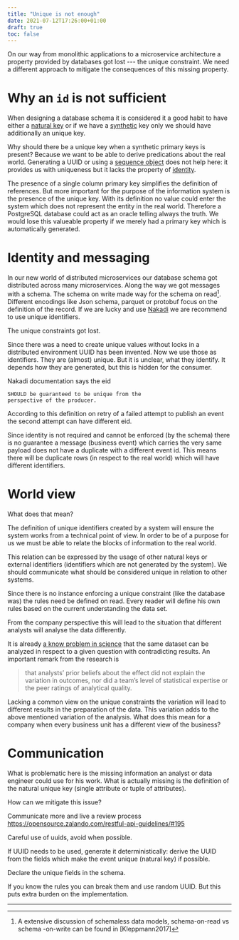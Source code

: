 ```yaml
---
title: "Unique is not enough"
date: 2021-07-12T17:26:00+01:00
draft: true
toc: false
---
```


On our way from monolithic applications to a microservice architecture a
property provided by databases got lost --- the unique constraint.  We need a
different approach to mitigate the consequences of this missing property.

<!--
when we design a schema we have some id in there, generate a UUID for any
instance and we think we are done.

We are not.

-->

# Why an `id` is not sufficient

When designing a database schema it is considered it a good habit to have either
a [natural key][natural] or if we have a [synthetic][surrogate] key only we
should have additionally an unique key.

Why should there be a unique key when a synthetic primary keys is present?
Because we want to be able to derive predications about the real world.
Generating a UUID or using a [sequence object][sequence] does not help here: it
provides us with uniqueness but it lacks the property of [identity][identity].

The presence of a single column primary key simplifies the definition of
references.  But more important for the purpose of the information system is the
presence of the unique key.  With its definition no value could enter the system
which does not represent the entity in the real world.  Therefore a PostgreSQL
database could act as an oracle telling always the truth.  We would lose this
valueable property if we merely had a primary key which is automatically
generated.

<!--
If our database table contains information about things at which we can point
at, we often are able to use a natural key (items in a warehouse, trees in
park).  Those things are often labeled with a name and we can use that name as a
natural primary key in our table.

But more often we deal with things we cannot point at: e.g. a mother or a
purchase.  Those are relations you cannot touch.  If we need to handle those
relations in our information system we need to understand their identity.  A
purchase has an identity because any item on stock can be sold only once.  We
also need the buyer and the seller.  Our purchase has a natural unique key
containing customer, merchant and item.

In our relational database world we could define a primary key using that tuple
of three entities.  For practical reasons we are using a surrogate primary key
of one column and define our tuple as unique key.
-->

# Identity and messaging

In our new world of distributed microservices our database schema got
distributed across many microservices.  Along the way we got messages with a
schema.  The schema on write made way for the schema on read[^1].  Different
encodings like Json schema, parquet or protobuf focus on the definition of the
record.  If we are lucky and use [Nakadi][metadataeid] we are recommend to use
unique identifiers.

The unique constraints got lost.

Since there was a need to create unique values without locks in a distributed
environment UUID has been invented.  Now we use those as identifiers.  They are
(almost) unique.  But it is unclear, what they identify.  It depends how they
are generated, but this is hidden for the consumer.

Nakadi documentation says the eid

    SHOULD be guaranteed to be unique from the
    perspective of the producer.

<!--
check api guidellines
https://opensource.zalando.com/restful-api-guidelines/#event-metadata
https://opensource.zalando.com/restful-api-guidelines/#211
talks only about uniqueness property!!!

https://opensource.zalando.com/restful-api-guidelines/#214 at least once -->

According to this definition on retry of a failed attempt to publish an event
the second attempt can have different eid.

Since identity is not required
and cannot be enforced (by the schema) there is no guarantee a message (business
event) which carries the very same payload does not have a duplicate with a
different event id.  This means there will be duplicate rows (in respect to the
real world) which will have different identifiers.

<!--
TODO: nakadi documentation,  API guidelines
-->

# World view

What does that mean?

The definition of unique identifiers created by a system will ensure the system
works from a technical point of view.  In order to be of a purpose for us we
must be able to relate the blocks of information to the real world.

This relation can be expressed by the usage of other natural keys or external
identifiers (identifiers which are not generated by the system). We should
communicate what should be considered unique in relation to other systems.

Since there is no instance enforcing a unique constraint (like the database was)
the rules need be defined on read.  Every reader will define his own
rules based on the current understanding the data set.

From the company perspective this will lead to the situation that different
analysts will analyse the data differently.

It is already [a know problem in science][psychology] that the same dataset can
be analyzed in respect to a given question with contradicting results.  An
important remark from the research is

> that analysts’ prior beliefs about the effect did not explain the variation
> in outcomes, nor did a team’s level of statistical expertise or the peer
> ratings of analytical quality.

<!-- Since only the decisions during the statistical analysis was the object of the -->
<!-- research it is fair to assume the data set is clear documented and clean. -->

Lacking a common view on the unique constraints the variation will lead to
different results in the preparation of the data.  This variation adds to the
above mentioned variation of the analysis.  What does this mean for a company
when every business unit has a different view of the business?

# Communication

What is problematic here is the missing information an analyst or data engineer
could use for his work.  What is actually missing is the definition of the
natural unique key (single attribute or tuple of attributes).

How can we mitigate this issue?

Communicate more and live a review process
https://opensource.zalando.com/restful-api-guidelines/#195

Careful use of uuids, avoid when possible.

If UUID needs to be used, generate it deterministically: derive the UUID from
the fields which make the event unique (natural key) if possible.

Declare the unique fields in the schema.

If you know the rules you can break them and use random UUID.  But this puts
extra burden on the implementation.

[^1]: A extensive discussion of schemaless data models, schema-on-read vs schema
-on-write can be found in [Kleppmann2017]

-----------

[psychology]: https://www.psychologicalscience.org/publications/observer/obsonline/how-researchers-can-find-different-results-using-the-same-data.html
[surrogate]: https://en.wikipedia.org/wiki/Surrogate_key
[natural]: https://en.wikipedia.org/wiki/Natural_key
[identity]: https://en.wikipedia.org/wiki/Identity_relation
[sequence]: https://www.postgresql.org/docs/current/functions-sequence.html
[metadataeid]: https://nakadi.io/manual.html#definition_EventMetadata
